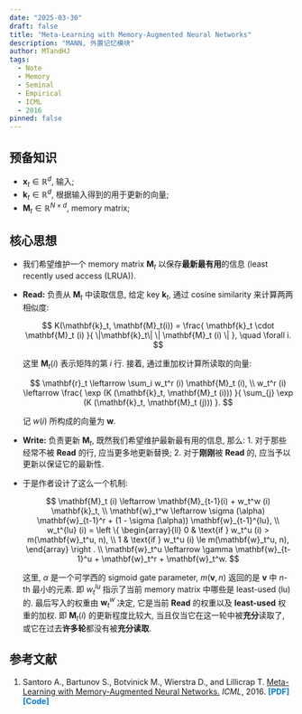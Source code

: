 ```yaml
---
date: "2025-03-30"
draft: false
title: "Meta-Learning with Memory-Augmented Neural Networks"
description: "MANN, 外置记忆模块"
author: MTandHJ
tags:
  - Note
  - Memory
  - Seminal
  - Empirical
  - ICML
  - 2016
pinned: false
---
```



## 预备知识

- $\mathbf{x}_t \in \mathbb{R}^d$, 输入;
- $\mathbf{k}_t \in \mathbb{R}^d$, 根据输入得到的用于更新的向量;
- $\mathbf{M}_t \in \mathbb{R}^{N \times d}$, memory matrix;

## 核心思想

- 我们希望维护一个 memory matrix $\mathbf{M}_t$ 以保存**最新最有用**的信息 (least recently used access (LRUA)).

- **Read:** 负责从 $\mathbf{M}_t$ 中读取信息, 给定 key $\mathbf{k}_t$, 通过 cosine similarity 来计算两两相似度:

    $$
    K(\mathbf{k}_t, \mathbf{M}_t(i)) =
    \frac{
        \mathbf{k}_t \cdot \mathbf{M}_t (i)
    }{
        \|\mathbf{k}_t\|  \| \mathbf{M}_t (i) \|
    }, \quad \forall i.
    $$

    这里 $\mathbf{M}_t(i)$ 表示矩阵的第 $i$ 行. 接着, 通过重加权计算所读取的向量:

    $$
    \mathbf{r}_t \leftarrow \sum_i w_t^r (i) \mathbf{M}_t (i), \\
    w_t^r (i) \leftarrow
    \frac{
        \exp (K (\mathbf{k}_t, \mathbf{M}_t (i)))
    }{
        \sum_{j} \exp (K (\mathbf{k}_t, \mathbf{M}_t (j)))
    }.
    $$

    记 $w (i)$ 所构成的向量为 $\mathbf{w}$.

- **Write:** 负责更新 $\mathbf{M}_t$, 既然我们希望维护最新最有用的信息, 那么: 1. 对于那些经常不被 **Read** 的行, 应当更多地更新替换; 2. 对于**刚刚**被 **Read** 的, 应当予以更新以保证它的最新性.

- 于是作者设计了这么一个机制:

    $$
    \mathbf{M}_t (i) \leftarrow \mathbf{M}_{t-1}(i) + w_t^w (i) \mathbf{k}_t, \\
    \mathbf{w}_t^w \leftarrow \sigma (\alpha) \mathbf{w}_{t-1}^r + (1 - \sigma (\alpha)) \mathbf{w}_{t-1}^{lu}, \\
    w_t^{lu} (i) = 
    \left \{
        \begin{array}{ll}
        0 & \text{if } w_t^u (i) > m(\mathbf{w}_t^u, n), \\
        1 & \text{if } w_t^u (i) \le m(\mathbf{w}_t^u, n),
        \end{array}
    \right . \\
    \mathbf{w}_t^u \leftarrow \gamma \mathbf{w}_{t-1}^u + \mathbf{w}_t^r + \mathbf{w}_t^w.
    $$

    这里, $\alpha$ 是一个可学西的 sigmoid gate parameter, $m(\mathbf{v}, n)$ 返回的是 $\mathbf{v}$ 中 $n$-th 最小的元素. 即 $w_t^{lu}$ 指示了当前 memory matrix 中哪些是 least-used (lu) 的. 最后写入的权重由 $\mathbf{w}_t^w$ 决定, 它是当前 **Read** 的权重以及 **least-used** 权重的加权. 即 $\mathbf{M}_t (i)$ 的更新程度比较大, 当且仅当它在这一轮中被**充分**读取了, 或它在过去**许多轮**都没有被**充分读取**.

## 参考文献

<ol class="reference">
  <li>
    Santoro A., Bartunov S., Botvinick M., Wierstra D., and Lillicrap T.
    <u>Meta-Learning with Memory-Augmented Neural Networks.</u>
    <i>ICML</i>, 2016.
    <a href="https://proceedings.mlr.press/v48/santoro16.pdf" style="color: #007acc; font-weight: bold; text-decoration: none;">[PDF]</a>
    <a href="https://github.com/ywatanabex/ntm-meta-learning" style="color: #007acc; font-weight: bold; text-decoration: none;">[Code]</a>
  </li>
  <!-- 添加更多文献条目 -->
</ol>

